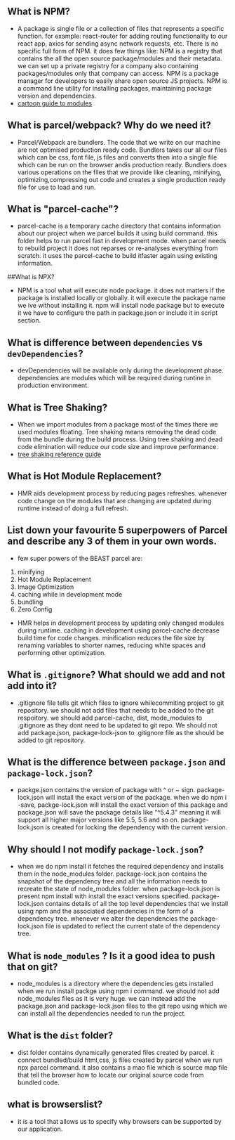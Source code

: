 ## What is NPM?

- A package is single file or a collection of files that represents a specific function. for example: react-router for adding routing functionality to our react app, axios for sending async network requests, etc. There is no specific full form of NPM. it does few things like: NPM is a registry that contains the all the open source package/modules and their metadata. we can set up a private registry for a company also containing packages/modules only that company can access. NPM is a package manager for developers to easily share open source JS projects. NPM is a command line utility for installing packages, maintaining package version and dependencies.
- [cartoon guide to modules](https://hacks.mozilla.org/2018/03/es-modules-a-cartoon-deep-dive/)

## What is parcel/webpack? Why do we need it?

- Parcel/Webpack are bundlers. The code that we write on our machine are not optimised production ready code. Bundlers takes our all our files which can be css, font file, js files and converts then into a single file which can be run on the browser andis production ready. Bundlers does various operations on the files that we provide like cleaning, minifying, optimizing,compressing out code and creates a single production ready file for use to load and run.

## What is "parcel-cache"?

- parcel-cache is a temporary cache directory that contains information about our project when we parcel builds it using build command. this folder helps to run parcel fast in development mode. when parcel needs to rebuild project it does not reparses or re-analyses everything from scratch. it uses the parcel-cache to build itfaster again using existing information.

##What is NPX?

- NPM is a tool what will execute node package. it does not matters if the package is installed locally or globally. it will execute the package name we ive without installing it. npm will install node package but to execute it we have to configure the path in package.json or include it in script section.

## What is difference between `dependencies` vs `devDependencies`?

- devDependencies will be available only during the development phase. dependencies are modules which will be required during runtine in production environment.

## What is Tree Shaking?

- When we import modules from a package most of the times there we used modules floating. Tree shaking means removing the dead code from the bundle during the build process. Using tree shaking and dead code elimination will reduce our code size and improve performance.
- [tree shaking reference guide](https://www.smashingmagazine.com/2021/05/tree-shaking-reference-guide/)

## What is Hot Module Replacement?

- HMR aids development process by reducing pages refreshes. whenever code change on the modules that are changing are updated during runtime instead of doing a full refresh.

## List down your favourite 5 superpowers of Parcel and describe any 3 of them in your own words.

- few super powers of the BEAST parcel are:

1. minifying
2. Hot Module Replacement
3. Image Optimization
4. caching while in development mode
5. bundling
6. Zero Config

- HMR helps in development process by updating only changed modules during runtime. caching in development using parcel-cache decrease build time for code changes. minification reduces the file size by renaming variables to shorter names, reducing white spaces and performing other optimization.

## What is `.gitignore`? What should we add and not add into it?

- .gitignore file tells git which files to ignore whilecommiting project to git repository. we should not add files that needs to be added to the git respoitory. we should add parcel-cache, dist, mode_modules to .gitignore as they dont need to be updated to git repo. We should not add package.json, package-lock-json to .gitignore file as the should be added to git repository.

## What is the difference between `package.json` and `package-lock.json`?

- packge.json contains the version of package with ^ or ~ sign. package-lock.json will install the exact version of the package. when we do npm i <package-name> -save, packge-lock.json will install the exact version of this package and package.json will save the package details like "^5.4.3" meaning it will support all higher major versions like 5.5, 5.6 and so on. package-lock.json is created for locking the dependency with the current version.

## Why should I not modify `package-lock.json`?

- when we do npm install <package-name> it fetches the required dependency and installs them in the node_modules folder. package-lock.json contains the snapshot of the dependency tree and all the information needs to recreate the state of node_modules folder. when package-lock.json is present npm install with install the exact versions specified. package-lock.json contains details of all the top level dependencies that we install using npm and the associated dependencies in the form of a dependency tree. whenever we alter the dependencies the package-lock.json file is updated to reflect the current state of the dependency tree.

## What is `node_modules` ? Is it a good idea to push that on git?

- node_modules is a directory where the dependencies gets installed when we run install packge using npm i command. we should not add node_modules files as it is very huge. we can instead add the package.json and package-lock.json files to the git repo using which we can install all the dependencies needed to run the project.

## What is the `dist` folder?

- dist folder contains dynamically generated files created by parcel. it connect bundled/build html,css, js files created by parcel when we run npx parcel command. it also contains a mao file which is source map file that tell the browser how to locate our original source code from bundled code.

## what is browserslist?

- it is a tool that allows us to specify why browsers can be supported by our application.
